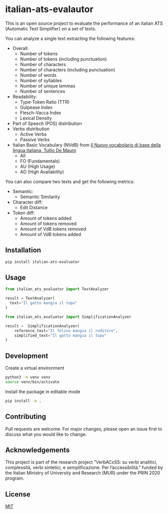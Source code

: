 # italian-ats-evalautor
This is an open source project to evaluate the performance of an italian ATS (Automatic Text Simplifier) on a set of texts.

You can analyze a single text extracting the following features:
- Overall:
  - Number of tokens
  - Number of tokens (including punctuation)
  - Number of characters
  - Number of characters (including punctuation)
  - Number of words
  - Number of syllables
  - Number of unique lemmas
  - Number of sentences
- Readability:
  - Type-Token Ratio (TTR)
  - Gulpease Index
  - Flesch-Vacca Index
  - Lexical Density
- Part of Speech (POS) distribution
- Verbs distribution
  - Active Verbs
  - Passive Verbs
- Italian Basic Vocabulary (NVdB) from [Il Nuovo vocabolario di base della lingua italiana, Tullio De Mauro](https://dizionario.internazionale.it/)
  - All
  - FO (Fundamentals)
  - AU (High Usage)
  - AD (High Availability)


You can also compare two texts and get the following metrics:
- Semantic:
  - Semantic Similarity 
- Character diff:
  - Edit Distance
- Token diff:
  - Amount of tokens added
  - Amount of tokens removed
  - Amount of VdB tokens removed
  - Amount of VdB tokens added


## Installation
```bash
pip install italian-ats-evaluator
```

## Usage

```python
from italian_ats_evaluator import TextAnalyzer

result = TextAnalyzer(
  text="Il gatto mangia il topo"
)
```

```python
from italian_ats_evaluator import SimplificationAnalyzer

result =  SimplificationAnalyzer(
    reference_text="Il felino mangia il roditore",
    simplified_text="Il gatto mangia il topo"
)
```

## Development
Create a virtual environment
```bash
python3 -m venv venv
source venv/bin/activate
```
Install the package in editable mode
```bash
pip install -e .
```

## Contributing
Pull requests are welcome. For major changes, please open an issue first to discuss what you would like to change.


## Acknowledgements
This project is part of the research project "VerbACxSS: su verbi analitici, complessità, verbi sintetici, e semplificazione. Per l’accessibilità." funded by the Italian Ministry of University and Research (MUR) under the PRIN 2020 program.

## License
[MIT](https://choosealicense.com/licenses/mit/)